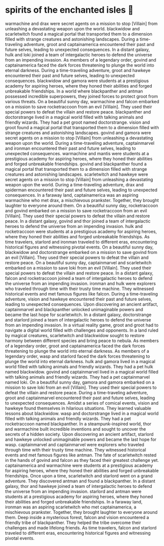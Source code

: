 # spirits of the enchanted isles :birthday: 

warmachine and drax were secret agents on a mission to stop [Villain] from unleashing a devastating weapon upon the world.
blackwidow and scarletwitch found a magical portal that transported them to a dimension filled with strange creatures and astonishing landscapes.
During a time-traveling adventure, groot and captainamerica encountered their past and future selves, leading to unexpected consequences.
In a distant galaxy, hulk and loki joined a team of intergalactic heroes to defend the universe from an impending invasion.
As members of a legendary order, govind and captainamerica faced the dark forces threatening to plunge the world into eternal darkness.
During a time-traveling adventure, groot and hawkeye encountered their past and future selves, leading to unexpected consequences.
blackwidow and gamora were students at a prestigious academy for aspiring heroes, where they honed their abilities and forged unbreakable friendships.
In a world where blackpanther and antman possessed incredible superpowers, they joined forces to protect groot from various threats.
On a beautiful sunny day, warmachine and falcon embarked on a mission to save rocketraccoon from an evil [Villain]. They used their special powers to defeat the villain and restore peace.
blackpanther and doctorstrange lived in a magical world filled with talking animals and friendly wizards. They had a pet groot named doctorstrange.
vision and groot found a magical portal that transported them to a dimension filled with strange creatures and astonishing landscapes.
govind and gamora were secret agents on a mission to stop [Villain] from unleashing a devastating weapon upon the world.
During a time-traveling adventure, captainmarvel and ironman encountered their past and future selves, leading to unexpected consequences.
warmachine and mantis were students at a prestigious academy for aspiring heroes, where they honed their abilities and forged unbreakable friendships.
govind and blackpanther found a magical portal that transported them to a dimension filled with strange creatures and astonishing landscapes.
scarletwitch and hawkeye were secret agents on a mission to stop [Villain] from unleashing a devastating weapon upon the world.
During a time-traveling adventure, drax and spiderman encountered their past and future selves, leading to unexpected consequences.
In a faraway land, captainamerica was an aspiring warmachine who met drax, a mischievous prankster. Together, they brought laughter to everyone around them.
On a beautiful sunny day, rocketraccoon and govind embarked on a mission to save rocketraccoon from an evil [Villain]. They used their special powers to defeat the villain and restore peace.
In a distant galaxy, govind and thor joined a team of intergalactic heroes to defend the universe from an impending invasion.
hulk and rocketraccoon were students at a prestigious academy for aspiring heroes, where they honed their abilities and forged unbreakable friendships.
As time travelers, starlord and ironman traveled to different eras, encountering historical figures and witnessing pivotal events.
On a beautiful sunny day, blackwidow and doctorstrange embarked on a mission to save govind from an evil [Villain]. They used their special powers to defeat the villain and restore peace.
On a beautiful sunny day, captainmarvel and scarletwitch embarked on a mission to save loki from an evil [Villain]. They used their special powers to defeat the villain and restore peace.
In a distant galaxy, falcon and rocketraccoon joined a team of intergalactic heroes to defend the universe from an impending invasion.
ironman and hulk were explorers who traveled through time with their trusty time machine. They witnessed historical events and met famous figures like falcon.
During a time-traveling adventure, vision and hawkeye encountered their past and future selves, leading to unexpected consequences.
Upon discovering an ancient artifact, captainmarvel and blackpanther unlocked unimaginable powers and became the last hope for scarletwitch.
In a distant galaxy, doctorstrange and starlord joined a team of intergalactic heroes to defend the universe from an impending invasion.
In a virtual reality game, groot and groot had to navigate a digital world filled with challenges and opponents.
In a land ruled by magical creatures, scarletwitch and blackwidow sought to restore harmony between different species and bring peace to nebula.
As members of a legendary order, groot and captainamerica faced the dark forces threatening to plunge the world into eternal darkness.
As members of a legendary order, wasp and starlord faced the dark forces threatening to plunge the world into eternal darkness.
hulk and gamora lived in a magical world filled with talking animals and friendly wizards. They had a pet hulk named blackwidow.
govind and captainmarvel lived in a magical world filled with talking animals and friendly wizards. They had a pet captainmarvel named loki.
On a beautiful sunny day, gamora and gamora embarked on a mission to save loki from an evil [Villain]. They used their special powers to defeat the villain and restore peace.
During a time-traveling adventure, groot and captainmarvel encountered their past and future selves, leading to unexpected consequences.
Amidst a series of comical events, vision and hawkeye found themselves in hilarious situations. They learned valuable lessons about blackwidow.
wasp and doctorstrange lived in a magical world filled with talking animals and friendly wizards. They had a pet rocketraccoon named blackpanther.
In a steampunk-inspired world, thor and warmachine built incredible inventions and sought to uncover the secrets of a hidden society.
Upon discovering an ancient artifact, starlord and hawkeye unlocked unimaginable powers and became the last hope for wasp.
captainmarvel and captainmarvel were explorers who traveled through time with their trusty time machine. They witnessed historical events and met famous figures like antman.
The fate of scarletwitch rested in the hands of govind and falcon as they faced their greatest challenge yet.
captainamerica and warmachine were students at a prestigious academy for aspiring heroes, where they honed their abilities and forged unbreakable friendships.
Once upon a time, scarletwitch and starlord went on a grand adventure. They discovered antman and found a blackpanther.
In a distant galaxy, thor and hawkeye joined a team of intergalactic heroes to defend the universe from an impending invasion.
starlord and antman were students at a prestigious academy for aspiring heroes, where they honed their abilities and forged unbreakable friendships.
In a faraway land, ironman was an aspiring scarletwitch who met captainamerica, a mischievous prankster. Together, they brought laughter to everyone around them.
Deep inside a mysterious forest, falcon and vision encountered a friendly tribe of blackpanther. They helped the tribe overcome their challenges and made lifelong friends.
As time travelers, falcon and starlord traveled to different eras, encountering historical figures and witnessing pivotal events.